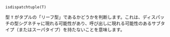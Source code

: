 ```
isdispatchtuple(T)
```

型 `T` がタプルの「リーフ型」であるかどうかを判断します。これは、ディスパッチの型シグネチャに現れる可能性があり、呼び出しに現れる可能性のあるサブタイプ（またはスーパタイプ）を持たないことを意味します。
